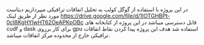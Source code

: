 در این پروژه با استفاده از گوگل کولب به تحلیل اتفاقات ترافیکی میپردازیم
دیتاست مورد نظر از طریق لینک https://drive.google.com/file/d/1IOTGHBPt-0cI8KgHYlwHT62OeAPKpOBc قابل دسترسی میباشد
در این پروژه از کتابخانه های cudf و dask برای کار برروی gpu استفاده شد
هدف این پروژه پیدا کردن نقاط اتفاقات ترافیکی خارج از محدوده مرکز اتفاقات میباشد.
